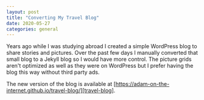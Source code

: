 ```yaml
---
layout: post
title: "Converting My Travel Blog"
date: 2020-05-27
categories: general
---
```


Years ago while I was studying abroad I created a simple WordPress blog to share stories and pictures. Over the past few days I manually converted that 
small blog to a Jekyll blog so I would have more control. The picture grids aren't optimized as well as they were
on WordPress but I prefer having the blog this way without third party ads.

The new version of the blog is available at [https://adam-on-the-internet.github.io/travel-blog/][travel-blog].

[travel-blog]: https://adam-on-the-internet.github.io/travel-blog/
